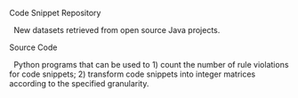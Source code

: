 Code Snippet Repository

&nbsp;&nbsp;New datasets retrieved from open source Java projects.

Source Code

&nbsp;&nbsp;Python programs that can be used to 1) count the number of rule violations for code snippets; 2) transform code snippets into integer matrices according to the specified granularity.
